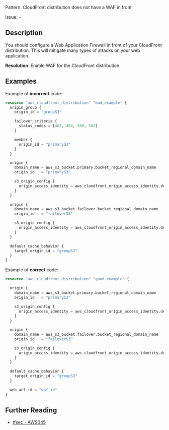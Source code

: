 Pattern: CloudFront distribution does not have a WAF in front

Issue: -

## Description

You should configure a Web Application Firewall in front of your CloudFront distribution. This will mitigate many types of attacks on your web application.

**Resolution**: Enable WAF for the CloudFront distribution.

## Examples

Example of **incorrect** code:

```terraform
resource "aws_cloudfront_distribution" "bad_example" {
  origin_group {
    origin_id = "groupS3"

    failover_criteria {
      status_codes = [403, 404, 500, 502]
    }

    member {
      origin_id = "primaryS3"
    }
  }

  origin {
    domain_name = aws_s3_bucket.primary.bucket_regional_domain_name
    origin_id   = "primaryS3"

    s3_origin_config {
      origin_access_identity = aws_cloudfront_origin_access_identity.default.cloudfront_access_identity_path
    }
  }

  origin {
    domain_name = aws_s3_bucket.failover.bucket_regional_domain_name
    origin_id   = "failoverS3"

    s3_origin_config {
      origin_access_identity = aws_cloudfront_origin_access_identity.default.cloudfront_access_identity_path
    }
  }

  default_cache_behavior {
    target_origin_id = "groupS3"
  }
}
```

Example of **correct** code:

```terraform
resource "aws_cloudfront_distribution" "good_example" {

  origin {
    domain_name = aws_s3_bucket.primary.bucket_regional_domain_name
    origin_id   = "primaryS3"

    s3_origin_config {
      origin_access_identity = aws_cloudfront_origin_access_identity.default.cloudfront_access_identity_path
    }
  }

  origin {
    domain_name = aws_s3_bucket.failover.bucket_regional_domain_name
    origin_id   = "failoverS3"

    s3_origin_config {
      origin_access_identity = aws_cloudfront_origin_access_identity.default.cloudfront_access_identity_path
    }
  }

  default_cache_behavior {
    target_origin_id = "groupS3"
  }

  web_acl_id = "waf_id"
}
```

## Further Reading

* [tfsec - AWS045](https://tfsec.dev/docs/aws/AWS045/)